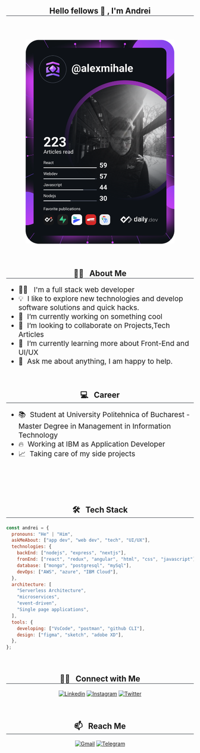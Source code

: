 <h2 align="center" style="border-bottom: 1px solid #30363d; width: 100%"> Hello fellows 👋 , I'm Andrei</h2>

<p align="center" style="margin-top:4rem;"><a href="https://app.daily.dev/alexmihale"><img src="https://github.com/alexmihale/alexmihale/blob/main/devcard.svg" width="400" alt="Andrei Mihale's Dev Card" /></a></p>

<h2 align="center" style="border-bottom: 1px solid #30363d; width: 100%; margin-top:4rem;">👨‍💼 &nbsp; About Me</h2>
<ul style="font-size: 1.2rem; margin-top:1rem;">
<li>🧑‍💻 &nbsp; I'm a full stack web developer</li>
<li>💡&nbsp; I like to explore new technologies and develop software solutions and quick hacks.</li>
<li>🌱&nbsp; I’m currently working on something cool</li>
<li>👯&nbsp; I’m looking to collaborate on Projects,Tech Articles</li>
<li>📝&nbsp; I’m currently learning more about Front-End and UI/UX</li>
<li>💬&nbsp; Ask me about anything, I am happy to help.</li>
</ul>

<h2 align="center" style="border-bottom: 1px solid #30363d; width: 100%;margin-top:4rem;">💻 &nbsp; Career</h2>

<ul style="font-size: 1.2rem;margin-top:1rem;">
<li>📚 &nbsp;Student at University Politehnica of Bucharest - Master Degree in Management in Information Technology</li>
<li>🔥&nbsp; Working at IBM as Application Developer</li>
<li>📈&nbsp; Taking care of my side projects</li>
</ul>
</br>
</br>
<h2 align="center" style="border-bottom: 1px solid #30363d; width: 100%;margin-top:4rem;">🛠 &nbsp; Tech Stack</h2>
<div style="margin-top: 1rem;">

```javascript
const andrei = {
  pronouns: "He" | "Him",
  askMeAbout: ["app dev", "web dev", "tech", "UI/UX"],
  technologies: {
    backEnd: ["nodejs", "express", "nextjs"],
    fronEnd: ["react", "redux", "angular", "html", "css", "javascript"],
    database: ["mongo", "postgresql", "mySql"],
    devOps: ["AWS", "azure", "IBM Cloud"],
  },
  architecture: [
    "Serverless Architecture",
    "microservices",
    "event-driven",
    "Single page applications",
  ],
  tools: {
    developing: ["VsCode", "postman", "github CLI"],
    design: ["figma", "sketch", "adobe XD"],
  },
};
```

</div>

<h2 align="center" style="border-bottom: 1px solid #30363d; width: 100%; margin-top: 4rem;">🤝🏻 &nbsp; Connect with Me</h2>
<div align="center" style="margin-top: 1rem">
  <a href="https://www.linkedin.com/in/andrei-mihale/"><img alt="Linkedin" title="Andrei Mihale LinkedIn" src="https://img.shields.io/badge/LinkedIn-0077B5?style=for-the-badge&logo=linkedin&logoColor=white"></a> <a href="https://www.instagram.com/alexmihale/"><img alt="Instagram" title="Andrei Mihale Instagram" src="https://img.shields.io/badge/Instagram-E4405F?style=for-the-badge&logo=instagram&logoColor=white"></a> <a href="https://twitter.com/mihale_andrei"><img alt="Twitter" title="Andrei Mihale Twitter" src="https://img.shields.io/badge/Twitter-1DA1F2?style=for-the-badge&logo=twitter&logoColor=white"></a>
</div>
<h2 align="center" style="border-bottom: 1px solid #30363d; width: 100%; margin-top: 4rem;">📫 &nbsp; Reach Me</h2>
<div align="center" style="margin-top: 1rem">
  <a href="mailto:andrei.mihale97@gmail.com"><img alt="Gmail" title="Andrei Mihale Gmail" src="https://img.shields.io/badge/Gmail-D14836?style=for-the-badge&logo=gmail&logoColor=white"></a>
  <a href="https://t.me/andreimihale"><img alt="Telegram" title="Andrei Mihale Telegram" src="https://img.shields.io/badge/Telegram-2CA5E0?style=for-the-badge&logo=telegram&logoColor=white"></a> 
</div>
